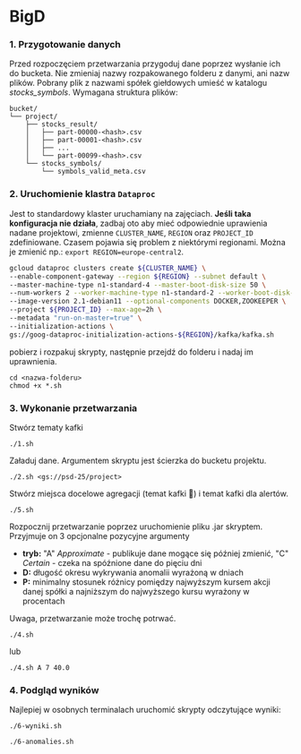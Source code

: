 # BigD
### 1. Przygotowanie danych
Przed rozpoczęciem przetwarzania przygoduj dane poprzez wysłanie ich do bucketa. Nie zmieniaj nazwy rozpakowanego folderu z danymi, ani nazw plików. Pobrany plik z nazwami spółek giełdowych umieść w katalogu _stocks_symbols_. Wymagana struktura plików:
```
bucket/
└── project/
    ├── stocks_result/
    │   ├── part-00000-<hash>.csv
    │   ├── part-00001-<hash>.csv
    │   ├── ...
    │   └── part-00099-<hash>.csv
    └── stocks_symbols/
        └── symbols_valid_meta.csv
```
### 2. Uruchomienie klastra `Dataproc`
Jest to standardowy klaster uruchamiany na zajęciach. **Jeśli taka konfiguracja nie działa**, zadbaj oto aby mieć odpowiednie uprawienia nadane projektowi, zmienne `CLUSTER_NAME`, `REGION` oraz `PROJECT_ID` zdefiniowane. Czasem pojawia się problem z niektórymi regionami. Można je zmienić np.: `export REGION=europe-central2`.
```bash
gcloud dataproc clusters create ${CLUSTER_NAME} \
--enable-component-gateway --region ${REGION} --subnet default \
--master-machine-type n1-standard-4 --master-boot-disk-size 50 \
--num-workers 2 --worker-machine-type n1-standard-2 --worker-boot-disk-size 50 \
--image-version 2.1-debian11 --optional-components DOCKER,ZOOKEEPER \
--project ${PROJECT_ID} --max-age=2h \
--metadata "run-on-master=true" \
--initialization-actions \
gs://goog-dataproc-initialization-actions-${REGION}/kafka/kafka.sh
```
pobierz i rozpakuj skrypty, następnie przejdź do folderu i nadaj im uprawnienia.
```
cd <nazwa-folderu>
chmod +x *.sh
```

### 3. Wykonanie przetwarzania
Stwórz tematy kafki
```
./1.sh
```

Załaduj dane. Argumentem skryptu jest ścierzka do bucketu projektu.
```
./2.sh <gs://psd-25/project>
```
Stwórz miejsca docelowe agregacji (temat kafki 🥺) i temat kafki dla alertów.
```
./5.sh
```
Rozpocznij przetwarzanie poprzez uruchomienie pliku .jar skryptem. Przyjmuje on 3 opcjonalne pozycyjne argumenty 
- **tryb:** "A" _Approximate_ - publikuje dane mogące się później zmienić, "C" _Certain_ - czeka na spóźnione dane do pięciu dni
- **D:** długość okresu wykrywania anomalii wyrażoną w dniach 
- **P:** minimalny stosunek różnicy pomiędzy najwyższym kursem akcji danej spółki a najniższym do najwyższego kursu wyrażony w procentach

Uwaga, przetwarzanie może trochę potrwać.

```
./4.sh
```
lub 
```
./4.sh A 7 40.0
```
### 4. Podgląd wyników
Najlepiej w osobnych terminalach uruchomić skrypty odczytujące wyniki:
```
./6-wyniki.sh
```
```
./6-anomalies.sh
```
